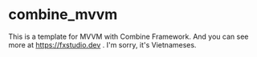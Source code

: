 # combine_mvvm
This is a template for MVVM with Combine Framework. And you can see more at https://fxstudio.dev . I'm sorry, it's Vietnameses.
